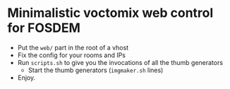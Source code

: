 # Minimalistic voctomix web control for FOSDEM

* Put the `web/` part in the root of a vhost
* Fix the config for your rooms and IPs
* Run `scripts.sh` to give you the invocations of all the thumb generators
	* Start the thumb generators (`imgmaker.sh` lines)
* Enjoy.
